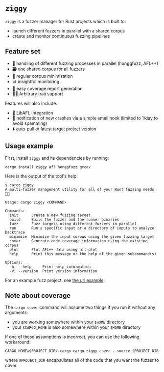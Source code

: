 # `ziggy`

`ziggy` is a fuzzer manager for Rust projects which is built to:

- launch different fuzzers in parallel with a shared corpus
- create and monitor continuous fuzzing pipelines

## Feature set

- 🤹 handling of different fuzzing processes in parallel (honggfuzz, AFL++)
- 🗃️ one shared corpus for all fuzzers
- 🤏 regular corpus minimization
- 📊 insightful monitoring
- 🎯 easy coverage report generation
- 😶‍🌫️ Arbitrary trait support

Features will also include:

- 🐇 LibAFL integration
- 📨 notification of new crashes via a simple email hook (limited to 1/day to avoid spamming)
- ⬇️ auto-pull of latest target project version

## Usage example

First, install `ziggy` and its dependencies by running:

```
cargo install ziggy afl honggfuzz grcov
```

Here is the output of the tool's help:

```
$ cargo ziggy
A multi-fuzzer management utility for all of your Rust fuzzing needs 🧑‍🎤

Usage: cargo ziggy <COMMAND>

Commands:
  init      Create a new fuzzing target
  build     Build the fuzzer and the runner binaries
  fuzz      Fuzz targets using different fuzzers in parallel
  run       Run a specific input or a directory of inputs to analyze backtrace
  minimize  Minimize the input corpus using the given fuzzing target
  cover     Generate code coverage information using the existing corpus
  plot      Plot AFL++ data using afl-plot
  help      Print this message or the help of the given subcommand(s)

Options:
  -h, --help     Print help information
  -V, --version  Print version information
```

For an example fuzz project, see [the url example](./examples/url/).

## Note about coverage

The `cargo cover` command will assume two things if you run it without any arguments:
- you are working somewhere within your `$HOME` directory
- your `$CARGO_HOME` is also somewhere within your `$HOME` directory

If one of these assumptions is incorrect, you can use the following workaround:
```
CARGO_HOME=$PROJECT_DIR/.cargo cargo ziggy cover --source $PROJECT_DIR
```

where `$PROJECT_DIR` encapsulates all of the code that you want the fuzzer to cover.